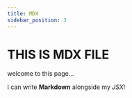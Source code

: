 ```yaml
---
title: MDX
sidebar_position: 3
---
```


# THIS IS MDX FILE

welcome to this page...



I can write **Markdown** alongside my _JSX_!